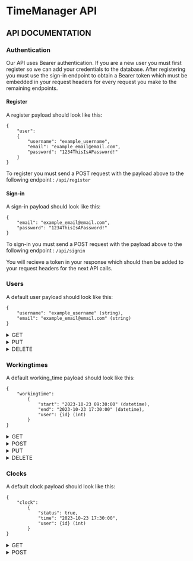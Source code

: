 # TimeManager API

## API DOCUMENTATION

### Authentication

Our API uses Bearer authentication. If you are a new user you must first register so we can add your credentials to the database. After registering you must use the sign-in endpoint to obtain a Bearer token which must be embedded in your request headers for every request you make to the remaining endpoints.

#### Register

A register payload should look like this: 

```
{
    "user":
    {
        "username": "example_username",
        "email": "example_email@email.com",
        "password": "1234ThisIsAPassword!"
    }
}
```

To register you must send a POST request with the payload above to the following endpoint : ```/api/register```

#### Sign-in

A sign-in payload should look like this:

```
{
    "email": "example_email@email.com",
    "password": "1234ThisIsAPassword!"
}
```

To sign-in you must send a POST request with the payload above to the following endpoint : ```/api/signin```

You will recieve a token in your response which should then be added to your request headers for the next API calls.

### Users

A default user payload should look like this:

```
{
    "username": "example_username" (string),
    "email": "example_email@email.com" (string)
}
```

<details>
    <summary><span style="font-size: 15px">GET</span></summary>
        <div style="margin-left: 20px;">
            <details>
                <summary><span style="font-size: 15px">/api/users</span></summary>
                <div style="margin-left: 20px;">
                Returns a JSON list of all available users.
                </div>
            </details>
            <details>
                <summary><span style="font-size: 15px">/api/users?email=XXX&username=YYY</span></summary>
                <div style="margin-left: 20px;">
                Returns a JSON element corresponding to the username and email.
            </div>
            </details>
            <details>
                <summary><span style="font-size: 15px">/api/users/:userID</span></summary>
                <div style="margin-left: 20px;"> 
                Returns a JSON element corresponding to the specified userID.
            </div>
            </details>
        </div>
</details>

<details>
    <summary><span style="font-size: 15px">PUT</span></summary>
        <div style="margin-left: 20px;">
            <details>
                <summary><span style="font-size: 15px">/api/users/userID</span></summary>
                <div style="margin-left: 20px;">
                Updates an entry in the database. Use default user payload in every request.
            </div>
            </details>
        </div>
</details>

<details>
    <summary><span style="font-size: 15px">DELETE</span></summary>
        <div style="margin-left: 20px;">
            <details>
                <summary><span style="font-size: 15px">/api/users/userID</span></summary>
                <div style="margin-left: 20px;">
                Deletes the specified entry in the database.
            </div>
            </details>
        </div>
</details>

### Workingtimes

A default working_time payload should look like this:

```
{
    "workingtime":
        {
            "start": "2023-10-23 09:30:00" (datetime),
            "end": "2023-10-23 17:30:00" (datetime),
            "user": {id} (int)
        }
}
```

<details>
    <summary><span style="font-size: 15px">GET</span></summary>
        <div style="margin-left: 20px;">
            <details>
                <summary><span style="font-size: 15px">/api/users</span></summary>
                <div style="margin-left: 20px;">
                Returns a JSON list of all available workingtimes.
            </div>
            </details>
            <details>
                <summary><span style="font-size: 15px">/api/workingtimes/userID?start=XXX&end=YYY</span></summary>
                <div style="margin-left: 20px;">
                Returns a JSON element corresponding to the start and end.
            </div>
            </details>
            <details>
                <summary><span style="font-size: 15px">/api/workingtimes/userID</span></summary>
                <div style="margin-left: 20px;">
                Returns all JSON elements corresponding to the specified userID's workingtimes.
            </div>
            </details>
            <details>
                <summary><span style="font-size: 15px">/api/workingtimes/userID/:id</span></summary>
                <div style="margin-left: 20px;">    
                Returns a JSON element corresponding to the specified userID and workingtime id.
            </div>
            </details>
        </div>
</details>

<details>
    <summary><span style="font-size: 15px">POST</span></summary>
        <div style="margin-left: 20px;">
            <details>
                <summary><span style="font-size: 15px">/api/workingtimes/userID</span></summary>
                <div style="margin-left: 20px;">
                Creates an entry in the database for the user with userID. Use default user payload in every request.
            </div>
            </details>
        </div>
</details>

<details>
    <summary><span style="font-size: 15px">PUT</span></summary>
        <div style="margin-left: 20px;">
            <details>
                <summary><span style="font-size: 15px">/api/workingtimes/id</span></summary>
                <div style="margin-left: 20px;">
                Updates an entry in the database at workingtime id. Use default user payload in every request.
            </div>
            </details>
        </div>
</details>

<details>
    <summary><span style="font-size: 15px">DELETE</span></summary>
        <div style="margin-left: 20px;">
            <details>
                <summary><span style="font-size: 15px">/api/workingtimes/id</span></summary>
                <div style="margin-left: 20px;">
                Deletes the specified entry in the database.
            </div>
            </details>
        </div>
</details>

### Clocks

A default clock payload should look like this:

```
{
    "clock":
        {
            "status": true,
            "time": "2023-10-23 17:30:00",
            "user": {id} (int)
        }
}
```

<details>
    <summary><span style="font-size: 15px">GET</span></summary>
        <div style="margin-left: 20px;">
            <details>
                <summary><span style="font-size: 15px">/api/clocks/userID</span></summary>
                <div style="margin-left: 20px;">
                Returns a JSON element of the userID's corresponding clock.
                </div>
            </details>
        </div>
</details>

<details>
    <summary><span style="font-size: 15px">POST</span></summary>
        <div style="margin-left: 20px;">
            <details>
                <summary><span style="font-size: 15px">/api/clocks/userID</span></summary>
                <div style="margin-left: 20px;">
                Modifies the specified user's clock.
            </div>
            </details>
        </div>
</details>
